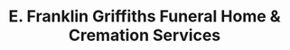 ---
title: "E. Franklin Griffiths Funeral Home & Cremation Services"
url: /tamaqua/e-franklin-griffiths-funeral-home-und-cremation-services/
shop: Bestattungen
---